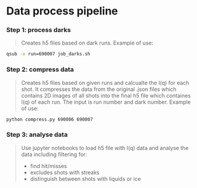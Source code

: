 # Data process pipeline

### Step 1: process darks
> Creates h5 files based on dark runs. Example of use:
 ```bash
 qsub -v run=690007 job_darks.sh 
 ```
 
 ### Step 2: compress data
> Creates h5 files based on given runs and calcualte the I(q) for each shot. It compresses the data from the original .json files which contains 2D images of all shots into the final h5 file which containes I(q) of each run. The input is run number and dark number. 
> Example of use:
```bash
python compress.py 690006 690007
```

### Step 3: analyse data
> Use jupyter notebooks to load h5 file with I(q) data and analyse the data including filtering for:
> - find hit/misses 
> - excludes shots with streaks 
> - distinguish between shots with liquids or ice 
